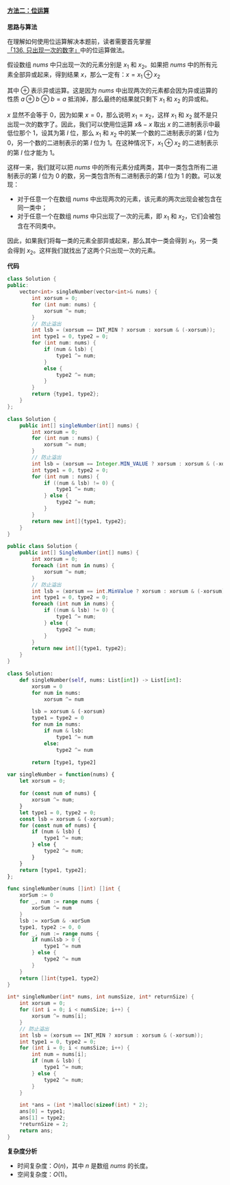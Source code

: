 ﻿#### [方法二：位运算](https://leetcode.cn/problems/single-number-iii/solutions/587516/zhi-chu-xian-yi-ci-de-shu-zi-iii-by-leet-4i8e/)

**思路与算法**

在理解如何使用位运算解决本题前，读者需要首先掌握[「136. 只出现一次的数字」](https://leetcode-cn.com/problems/single-number/)中的位运算做法。

假设数组 $nums$ 中只出现一次的元素分别是 $x_1$ 和 $x_2$。如果把 $nums$ 中的所有元素全部异或起来，得到结果 $x$，那么一定有：$x = x_1 \oplus x_2$

其中 $\oplus$ 表示异或运算。这是因为 $nums$ 中出现两次的元素都会因为异或运算的性质 $a \oplus b \oplus b = a$ 抵消掉，那么最终的结果就只剩下 $x_1$ 和 $x_2$ 的异或和。

$x$ 显然不会等于 $0$，因为如果 $x=0$，那么说明 $x_1 = x_2$，这样 $x_1$ 和 $x_2$ 就不是只出现一次的数字了。因此，我们可以使用位运算 $x \& -x$ 取出 $x$ 的二进制表示中最低位那个 $1$，设其为第 $l$ 位，那么 $x_1$ 和 $x_2$ 中的某一个数的二进制表示的第 $l$ 位为 $0$，另一个数的二进制表示的第 $l$ 位为 $1$。在这种情况下，$x_1 \oplus x_2$ 的二进制表示的第 $l$ 位才能为 $1$。

这样一来，我们就可以把 $nums$ 中的所有元素分成两类，其中一类包含所有二进制表示的第 $l$ 位为 $0$ 的数，另一类包含所有二进制表示的第 $l$ 位为 $1$ 的数。可以发现：

-   对于任意一个在数组 $nums$ 中出现两次的元素，该元素的两次出现会被包含在同一类中；
-   对于任意一个在数组 $nums$ 中只出现了一次的元素，即 $x_1$ 和 $x_2$，它们会被包含在不同类中。

因此，如果我们将每一类的元素全部异或起来，那么其中一类会得到 $x_1$，另一类会得到 $x_2$。这样我们就找出了这两个只出现一次的元素。

**代码**

```cpp
class Solution {
public:
    vector<int> singleNumber(vector<int>& nums) {
        int xorsum = 0;
        for (int num: nums) {
            xorsum ^= num;
        }
        // 防止溢出
        int lsb = (xorsum == INT_MIN ? xorsum : xorsum & (-xorsum));
        int type1 = 0, type2 = 0;
        for (int num: nums) {
            if (num & lsb) {
                type1 ^= num;
            }
            else {
                type2 ^= num;
            }
        }
        return {type1, type2};
    }
};
```

```java
class Solution {
    public int[] singleNumber(int[] nums) {
        int xorsum = 0;
        for (int num : nums) {
            xorsum ^= num;
        }
        // 防止溢出
        int lsb = (xorsum == Integer.MIN_VALUE ? xorsum : xorsum & (-xorsum));
        int type1 = 0, type2 = 0;
        for (int num : nums) {
            if ((num & lsb) != 0) {
                type1 ^= num;
            } else {
                type2 ^= num;
            }
        }
        return new int[]{type1, type2};
    }
}
```

```csharp
public class Solution {
    public int[] SingleNumber(int[] nums) {
        int xorsum = 0;
        foreach (int num in nums) {
            xorsum ^= num;
        }
        // 防止溢出
        int lsb = (xorsum == int.MinValue ? xorsum : xorsum & (-xorsum));
        int type1 = 0, type2 = 0;
        foreach (int num in nums) {
            if ((num & lsb) != 0) {
                type1 ^= num;
            } else {
                type2 ^= num;
            }
        }
        return new int[]{type1, type2};
    }
}
```

```python
class Solution:
    def singleNumber(self, nums: List[int]) -> List[int]:
        xorsum = 0
        for num in nums:
            xorsum ^= num

        lsb = xorsum & (-xorsum)
        type1 = type2 = 0
        for num in nums:
            if num & lsb:
                type1 ^= num
            else:
                type2 ^= num

        return [type1, type2]
```

```javascript
var singleNumber = function(nums) {
    let xorsum = 0;

    for (const num of nums) {
        xorsum ^= num;
    }
    let type1 = 0, type2 = 0;
    const lsb = xorsum & (-xorsum);
    for (const num of nums) {
        if (num & lsb) {
            type1 ^= num;
        } else {
            type2 ^= num;
        }
    }
    return [type1, type2];
};
```

```go
func singleNumber(nums []int) []int {
    xorSum := 0
    for _, num := range nums {
        xorSum ^= num
    }
    lsb := xorSum & -xorSum
    type1, type2 := 0, 0
    for _, num := range nums {
        if num&lsb > 0 {
            type1 ^= num
        } else {
            type2 ^= num
        }
    }
    return []int{type1, type2}
}
```

```c
int* singleNumber(int* nums, int numsSize, int* returnSize) {
    int xorsum = 0;
    for (int i = 0; i < numsSize; i++) {
        xorsum ^= nums[i];
    }
    // 防止溢出
    int lsb = (xorsum == INT_MIN ? xorsum : xorsum & (-xorsum));
    int type1 = 0, type2 = 0;
    for (int i = 0; i < numsSize; i++) {
        int num = nums[i];
        if (num & lsb) {
            type1 ^= num;
        } else {
            type2 ^= num;
        }
    }

    int *ans = (int *)malloc(sizeof(int) * 2);
    ans[0] = type1;
    ans[1] = type2;
    *returnSize = 2;
    return ans;
}
```

**复杂度分析**

-   时间复杂度：$O(n)$，其中 $n$ 是数组 $nums$ 的长度。
-   空间复杂度：$O(1)$。
